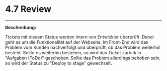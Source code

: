 # 4.7 Review

---

**Beschreibung:**

Tickets mit diesem Status werden intern von Entwickler überprüft. Dabei geht es um die Funktionalität auf der Webseite. Im Front-End wird das Problem vom Kunden nachverfolgt und überprüft, ob das Problem weiterhin besteht. Sollte es weiterhin bestehen, so wird das Ticket zurück in "Aufgaben \(ToDo\)" geschoben. Sollte das Problem allerdings behoben sein, so wird der Status zu "Deploy to stage" gewechselt.


